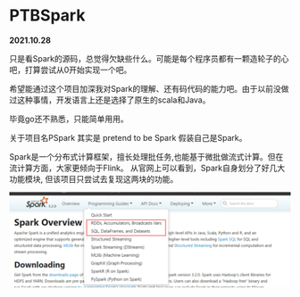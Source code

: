 # PTBSpark

**2021.10.28** 

只是看Spark的源码，总觉得欠缺些什么。可能是每个程序员都有一颗造轮子的心吧，打算尝试从0开始实现一个吧。

希望能通过这个项目加深我对Spark的理解、还有码代码的能力吧。由于以前没做过这种事情，开发语言上还是选择了原生的scala和Java。

毕竟go还不熟悉，只能简单用用。



关于项目名PSpark 其实是 pretend to be Spark 假装自己是Spark。



Spark是一个分布式计算框架，擅长处理批任务,也能基于微批做流式计算。但在流计算方面，大家更倾向于Flink。
从官网上可以看到，Spark自身划分了好几大功能模块, 但该项目只尝试去复现这两块的功能。

![image-20211028110906808](README/image-20211028110906808.png)
